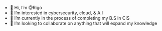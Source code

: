 - 👋 Hi, I’m @Rigo
- 👀 I’m interested in cybersecurity, cloud, & A.I
- 🌱 I’m currently in the process of completing my B.S in CIS
- 💞️ I’m looking to collaborate on anything that will expand my knowledge 

<!---
Meza3/Meza3 is a ✨ special ✨ repository because its `README.md` (this file) appears on your GitHub profile.
You can click the Preview link to take a look at your changes.
--->

